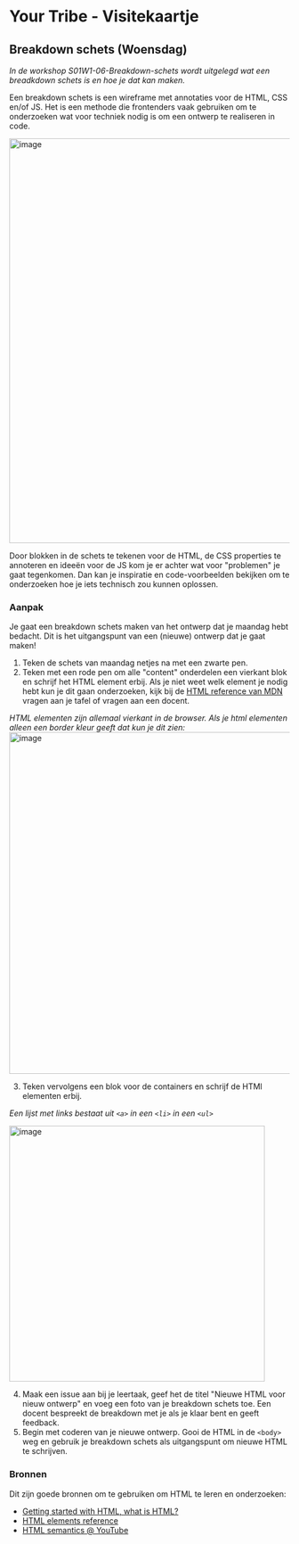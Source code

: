 # Your Tribe - Visitekaartje

## Breakdown schets (Woensdag)

_In de workshop S01W1-06-Breakdown-schets wordt uitgelegd wat een breadkdown schets is en hoe je dat kan maken._


Een breakdown schets is een wireframe met annotaties voor de HTML, CSS en/of JS. 
Het is een methode die frontenders vaak gebruiken om te onderzoeken wat voor techniek nodig is om een ontwerp te realiseren in code. 

<img width="726" alt="image" src="https://github.com/user-attachments/assets/0c22c346-5d03-4f0d-9072-cdd288868bdb">

Door blokken in de schets te tekenen voor de HTML, de CSS properties te annoteren en ideeën voor de JS kom je er achter wat voor "problemen" je gaat tegenkomen. Dan kan je inspiratie en code-voorbeelden bekijken om te onderzoeken hoe je iets technisch zou kunnen oplossen. 

### Aanpak

Je gaat een breakdown schets maken van het ontwerp dat je maandag hebt bedacht. Dit is het uitgangspunt van een (nieuwe) ontwerp dat je gaat maken!

1. Teken de schets van maandag netjes na met een zwarte pen.
2. Teken met een rode pen om alle "content" onderdelen een vierkant blok en schrijf het HTML element erbij. Als je niet weet welk element je nodig hebt kun je dit gaan onderzoeken, kijk bij de [HTML reference van MDN](https://developer.mozilla.org/en-US/docs/Web/HTML/Element) vragen aan je tafel of vragen aan een docent. 

_HTML elementen zijn allemaal vierkant in de browser. Als je html elementen alleen een border kleur geeft dat kun je dit zien:_
<img width="613" alt="image" src="https://github.com/user-attachments/assets/244151fd-c337-4c02-8c2f-3863a83a5259">

3. Teken vervolgens een blok voor de containers en schrijf de HTMl elementen erbij.

_Een lijst met links bestaat uit `<a>` in een `<li>` in een `<ul>`_

<img width="459" alt="image" src="https://github.com/user-attachments/assets/848281f7-e0cb-4c1c-9a41-f29193bc8935">

4. Maak een issue aan bij je leertaak, geef het de titel "Nieuwe HTML voor nieuw ontwerp" en voeg een foto van je breakdown schets toe. Een docent bespreekt de breakdown met je als je klaar bent en geeft feedback.
6. Begin met coderen van je nieuwe ontwerp. Gooi de HTML in de `<body>` weg en gebruik je breakdown schets als uitgangspunt om nieuwe HTML te schrijven. 



### Bronnen

Dit zijn goede bronnen om te gebruiken om HTML te leren en onderzoeken: 

- [Getting started with HTML, what is HTML?](https://developer.mozilla.org/en-US/docs/Learn/Getting_started_with_the_web/HTML_basics)
- [HTML elements reference](https://developer.mozilla.org/en-US/docs/Web/HTML/Element)
- [HTML semantics @ YouTube](https://www.youtube.com/watch?v=bOUhq46fd5g)





